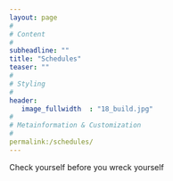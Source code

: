 ```yaml
---
layout: page
#
# Content
#
subheadline: ""
title: "Schedules"
teaser: ""
#
# Styling
#
header:
   image_fullwidth  : "18_build.jpg"
#
# Metainformation & Customization
#
permalink:/schedules/
---
```


Check yourself before you wreck yourself
